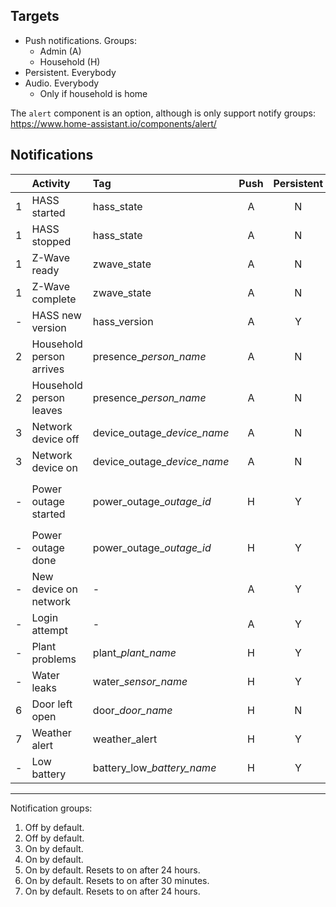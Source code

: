## Targets 

* Push notifications. Groups:
  * Admin (A)
  * Household (H)
* Persistent. Everybody
* Audio. Everybody
  * Only if household is home

The `alert` component is an option, although is only support notify groups: https://www.home-assistant.io/components/alert/ 

## Notifications

|    | Activity | Tag | Push | Persistent | Audio | Notes
|----|:---------|:----|:----:|:----------:|:-----:|:-----
| 1  | HASS started | hass\_state | A | N | N |
| 1  | HASS stopped | hass\_state | A | N | N |
| 1  | Z-Wave ready | zwave\_state | A | N | N |
| 1  | Z-Wave complete | zwave\_state | A | N | N |
| -  | HASS new version | hass\_version | A | Y | N |
| 2  | Household person arrives | presence\__person_name_ | A | N | N |
| 2  | Household person leaves | presence\__person_name_ | A | N | N |
| 3  | Network device off | device\_outage\__device_name_ | A | N | N |
| 3  | Network device on | device\_outage\__device_name_ | A | N | N | See about calculating offline time as well. 
| -  | Power outage started | power\_outage\__outage_id_ | H | Y | N | Outage id is a timestamp stored in a `input_text.power_outage_id` entity.
| -  | Power outage done | power\_outage\__outage_id_ | H | Y | N | Also clear `input_text.power_outage_id`'s value.
| -  | New device on network | - | A | Y | Y |
| -  | Login attempt | - | A | Y | Y |
| -  | Plant problems | plant\__plant_name_ | H | Y | Y |
| -  | Water leaks | water\__sensor_name_ | H | Y | Y |
| 6  | Door left open | door\__door_name_ | H | N | Y | Loop every 30 seconds.
| 7  | Weather alert | weather\_alert | H | Y | Y | Loop every 1 hour.
| -  | Low battery | battery\_low\__battery_name_ | H | Y | N |

---

Notification groups:

1. Off by default.
2. Off by default.
3. On by default.
4. On by default.
5. On by default. Resets to on after 24 hours.
6. On by default. Resets to on after 30 minutes.
7. On by default. Resets to on after 24 hours.

